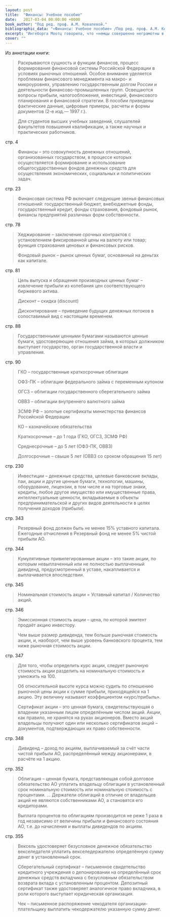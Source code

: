 ```yaml
---
layout: post
title:  "Финансы: Учебное пособие"
date:   2017-03-04 00:00:00 +0000
book_author: "Под ред. проф. А.М. Ковалевой."
bibliographic_data: "«Финансы: Учебное пособие» /Под ред. проф. А.М. Ковалевой.— 3-е изд., перераб. и доп.— М.: Финансы и статистика, 1999. — 384 c."
excerpt: "Ингеборга Моотц говорила, что «немцы совершенно неграмотны в финансовом плане». Я бы добавила, что и россияне не блещут знаниями в этой области. Поэтому такие книги очень нужны."
cover: ""
---
```


Из аннотации книги:

> Раскрываются сущность и функции финансов, процесс формирования финансовой системы Российской Федерации в условиях рыночных отношений. Особое внимание уделяется проблемам финансового менеджмента на макро- и микроуровнях, управлению государственным долгом России и деятельности финансово-промышленных групп. Освещаются вопросы прибыли, налогообложения, инвестиций, финансового планирования и финансовой стратегии. В пособии приведены фактические данные, цифровые примеры, расчеты и формы документов (2-е изд.— 1997 г.). 
>
> Для студентов высших учебных заведений, слушателей факультетов повышения квалификации, а также научных и практических работников.

стр. 4

> Финансы – это совокупность денежных отношений, организованных государством, в процессе которых осуществляется формирование и использование общегосударственных фондов денежных средств для осуществления экономических, социальных и политических задач.

стр. 23

> Финансовая система РФ включает следующие звенья финансовых отношений: государственный бюджет, внебюджетные фонды, государственный кредит, фонды страхования, фондовый рынок, финансы предприятий различных форм собственности.

стр. 78

> Хеджирование – заключение срочных контрактов с установлением фиксированной цены на валюту или товар; функция страхования ценовых и финансовых рисков.
>
> Фондовый рынок – рынок ценных бумаг, основанный на деньгах как капитале.

стр. 81

> Цель выпуска и обращения производных ценных бумаг – извлечение прибыли из колебания цен соответствующего биржевого актива.
>
> Дисконт – скидка (discount)
>
> Дисконтирование – приведение будущих денежных потоков в сопоставимый вид с настоящим временем.

стр. 88

> Государственными ценными бумагами называются ценные бумаги, удостоверяющие отношения займа, в которых должником выступает государство, орган государственной власти и управления.

стр. 90

> ГКО – государственные краткосрочные облигации
>
> ОФЗ-ПК – облигации федерального займа с переменным купоном
>
> ОГСЗ – облигации государственного сберегательного займа
>
> ОВВЗ – облигации внутреннего валютного займа
>
> ЗСМФ РФ – золотые сертификаты министерства финансов Российской Федерации
>
> КО – казначейские обязательства
>
> Краткосрочные – до 1 года (ГКО, ОГСЗ, ЗСМФ РФ)
>
> Среднесрочные – до 5 лет (ОФЗ-ПК, ОВВЗ)
>
> Долгосрочные – свыше 5 лет (ОВВЗ со сроком обращения 15 лет)

стр. 230

> Инвестиции – денежные средства, целевые банковские вклады, паи, акции и другие ценные бумаги, технологии, машины, оборудование, лицензии, в том числе и на торговые знаки, кредиты, любое другое имущество или имущественные права, интеллектуальные ценности, вкладываемые в объекты предпринимательской и других видов деятельности в целях получения доходов (прибыли).

стр. 343

> Резервный фонд должен быть не менее 15% уставного капитала. Ежегодные отчисления в Резервный фонд не менее 5% чистой прибыли АО.

стр. 344

> Кумулятивные привилегированные акции – это такие акции, по которым невыплаченный или не полностью выплаченный дивиденд, предусмотренный в уставе, накапливается и выплачивается впоследствии.

стр. 345

> Номинальная стоимость акции = Уставный капитал / Количество акций.

стр. 346

> Эмиссионная стоимость акции – цена, по которой эмитент продаёт акцию инвестору.
>
> Чем выше размер дивиденда, тем больше рыночная стоимость акции, и, наоборот, чем выше уровень банковского процента, тем ниже рыночная стоимость акции.

стр. 347

> Для того, чтобы определить курс акции, следует рыночную стоимость акции разделить на номинальную стоимость и умножить на 100.
>
> Об относительной высоте курса можно судить по отношению рыночной цены акции к сумме прибыли, приходящейся на 1 акцию. Эту величину называют коэффициентом «курс/прибыль».
>
> Сертификат акции – это ценная бумага, свидетельствующая о владении указанным лицом определённым числом акций. Акции, как правило, не хранятся на руках акционеров. Вместо акций владельцы получают один или несколько сертификатов акций – документов, подтверждающих их право собственности.

стр. 348

> Дивиденд – доход по акциям, выплачиваемый за счёт части чистой прибыли АО, распределённый между акционерами, в расчёте на 1 акцию.

стр. 352

> Облигация – ценная бумага, представляющая собой долговое обязательство АО уплатить владельцу облигации в установленный срок номинальную стоимость или номинальную стоимость с процентами. … Держатели облигаций в отличие от владельцев акций не являются собственниками АО, а становятся его кредиторами.
>
> Выплата процентов по облигациям производится не реже 1 раза в год независимо от величины прибыли и финансового состояния АО, т.е. до начисления и выплаты дивидендов по акциям.

стр. 355

> Вексель удостоверяет безусловное денежное обязательство векселедателя уплатить векселедержателю определённую сумму денег в установленный срок.
>
> Сберегательный сертификат – письменное свидетельство кредитного учреждения о депонировании на определённый срок денежных средств вкладчика с безусловным обязательством возврата вклада с установленным процентом. Депозитный сертификат также удостоверяет аналогичное право вкладчика, в роли которого выступает юридическая организация.
>
> Чек – письменное распоряжение чекодателя организации-плательщику выплатить чекодержателю указанную сумму денег.

